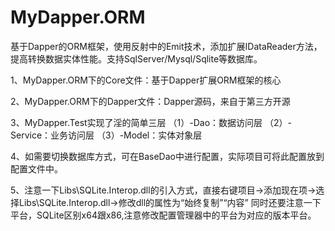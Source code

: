 # MyDapper.ORM
基于Dapper的ORM框架，使用反射中的Emit技术，添加扩展IDataReader方法，提高转换数据实体性能。支持SqlServer/Mysql/Sqlite等数据库。

1、MyDapper.ORM下的Core文件：基于Dapper扩展ORM框架的核心

2、MyDapper.ORM下的Dapper文件：Dapper源码，来自于第三方开源

3、MyDapper.Test实现了淫的简单三层
（1）-Dao：数据访问层
（2）-Service：业务访问层
（3）-Model：实体对象层

4、如需要切换数据库方式，可在BaseDao中进行配置，实际项目可将此配置放到配置文件中。

5、注意一下Libs\SQLite.Interop.dll的引入方式，直接右键项目->添加现在项->选择Libs\SQLite.Interop.dll->修改dll的属性为“始终复制”“内容”
同时还要注意一下平台，SQLite区别x64跟x86,注意修改配置管理器中的平台为对应的版本平台。
